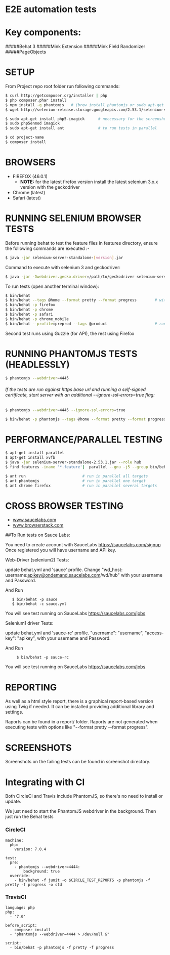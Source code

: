 # E2E automation tests

Key components:
===============
#####Behat 3
#####Mink Extension
#####Mink Field Randomizer
#####PageObjects

SETUP
==============

From Project repo root folder run following commands:

```bash
$ curl http://getcomposer.org/installer | php
$ php composer.phar install
$ npm install -g phantomjs   # (brew install phantomjs or sudo apt-get install phantomjs)
$ wget http://selenium-release.storage.googleapis.com/2.53.1/selenium-server-standalone-2.53.1.jar
```
```bash
$ sudo apt-get install php5-imagick      # neccessary for the screenshots
$ sudo php5enmod imagick
$ sudo apt-get install ant               # to run tests in parallel
```

```bash
$ cd project-name
$ composer install
```

BROWSERS
==============
- FIREFOX (46.0.1)
  - __NOTE:__ for the latest firefox version install the latest selenium 3.x.x version with the geckodriver
- Chrome (latest)
- Safari (latest)


RUNNING SELENIUM BROWSER TESTS
==============================

Before running behat to test the feature files in features directory, ensure the following commands are executed :-

```bash
$ java -jar selenium-server-standalone-[version].jar
```

Command to execute with selenium 3 and geckodriver:

```bash
$ java -jar -Dwebdriver.gecko.driver=/path/to/geckodriver selenium-server-standalone-3.0.1.jar
```


To run tests (open another terminal window):

```bash
$ bin/behat 
$ bin/behat --tags @home --format pretty --format progress        # with the console logs output ###
$ bin/behat -p firefox
$ bin/behat -p chrome
$ bin/behat -p safari
$ bin/behat -p chrome_mobile
$ bin/behat --profile=preprod --tags @product                     # run with defenite profile configs ###
```

Second test runs using Guzzle (for API), the rest using Firefox

RUNNING PHANTOMJS TESTS (HEADLESSLY)
====================================

```bash
$ phantomjs --webdriver=4445
```

###### If the tests are run against https base url and running a self-signed certificate, start server with an additional --ignore-ssl-errors=true flag:

```bash
$ phantomjs --webdriver=4445 --ignore-ssl-errors=true
```

```bash
$ bin/behat -p phantomjs --tags @home --format pretty --format progress
```

PERFORMANCE/PARALLEL TESTING
============================

```bash
$ apt-get install parallel
$ apt-get install xvfb
$ java -jar selenium-server-standalone-2.53.1.jar --role hub
$ find features -iname '*.feature'|  parallel --gnu -j5 --group bin/behat -p chrome --tags @home --colors
```

```bash
$ ant run                         # run in parallel all targets
$ ant phantomjs                   # run in parallel one target
$ ant chrome firefox              # run in parallel several targets
```

CROSS BROWSER TESTING
===========================
* www.saucelabs.com
* www.browserstack.com

##To Run tests on Sauce Labs:  

You need to create account with SauceLabs https://saucelabs.com/signup 
Once registered you will have username and API key. 

Web-Driver (selenium2) Tests: 

update behat.yml and 'sauce' profile. 
Change "wd_host: username:apikey@ondemand.saucelabs.com/wd/hub" with your username and Password. 


And Run 

       $ bin/behat -p sauce
       $ bin/behat -c sauce.yml

You will see test running on SauceLabs https://saucelabs.com/jobs  


Selenium1 driver Tests: 

update behat.yml and 'sauce-rc' profile. 
"username":         "username",
"access-key":       "apikey", with your username and Password. 


And Run 

         $ bin/behat -p sauce-rc

You will see test running on SauceLabs https://saucelabs.com/jobs


REPORTING
============

As well as a html style report, there is a graphical report-based version using Twig if needed.
It can be installed providing additional library and settings.

Raports can be found in a report/ folder.
Raports are not generated when executing tests with options like "--format pretty --format progress".


SCREENSHOTS
============

Screenshots on the failing tests can be found in screenshot directory.

Integrating with CI
=============

Both CircleCI and Travis include PhantomJS, so there's no need to install or update. 

We just need to start the PhantomJS webdriver in the background. Then just run the Behat tests

### CircleCI
```
machine:
  php:
    version: 7.0.4

test:
  pre:
    - phantomjs --webdriver=4444:
        background: true
  override:
    - bin/behat -f junit -o $CIRCLE_TEST_REPORTS -p phantomjs -f pretty -f progress -o std
```

### TravisCI
```
language: php
php:
  - '7.0'

before_script:
  - composer install
  - "phantomjs --webdriver=4444 > /dev/null &"

script:
  - bin/behat -p phantomjs -f pretty -f progress
```